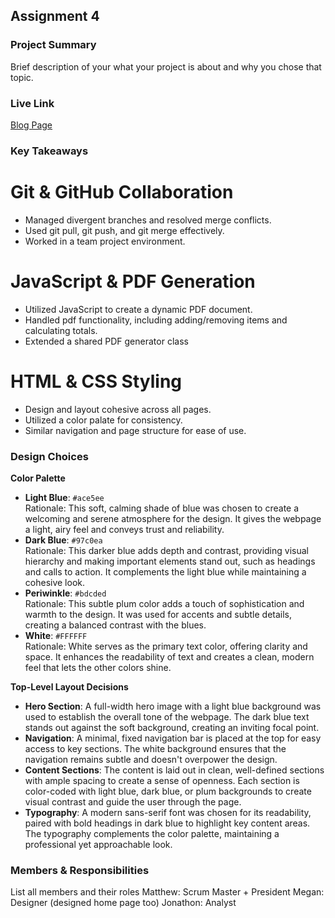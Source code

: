 ## Assignment 4

### Project Summary

Brief description of your what your project is about and why you chose that topic.

### Live Link

[Blog Page](https://{username}.github.io/{reponame}/homework-2)

### Key Takeaways

# Git & GitHub Collaboration

- Managed divergent branches and resolved merge conflicts.
- Used git pull, git push, and git merge effectively.
- Worked in a team project environment.

# JavaScript & PDF Generation

- Utilized JavaScript to create a dynamic PDF document.
- Handled pdf functionality, including adding/removing items and calculating totals.
- Extended a shared PDF generator class

# HTML & CSS Styling

- Design and layout cohesive across all pages.
- Utilized a color palate for consistency.
- Similar navigation and page structure for ease of use.

### Design Choices

**Color Palette**

- **Light Blue**: `#ace5ee`  
  Rationale: This soft, calming shade of blue was chosen to create a welcoming and serene atmosphere for the design. It gives the webpage a light, airy feel and conveys trust and reliability.
- **Dark Blue**: `#97c0ea`  
  Rationale: This darker blue adds depth and contrast, providing visual hierarchy and making important elements stand out, such as headings and calls to action. It complements the light blue while maintaining a cohesive look.
- **Periwinkle**: `#bdcded`  
  Rationale: This subtle plum color adds a touch of sophistication and warmth to the design. It was used for accents and subtle details, creating a balanced contrast with the blues.
- **White**: `#FFFFFF`  
  Rationale: White serves as the primary text color, offering clarity and space. It enhances the readability of text and creates a clean, modern feel that lets the other colors shine.

**Top-Level Layout Decisions**

- **Hero Section**: A full-width hero image with a light blue background was used to establish the overall tone of the webpage. The dark blue text stands out against the soft background, creating an inviting focal point.
- **Navigation**: A minimal, fixed navigation bar is placed at the top for easy access to key sections. The white background ensures that the navigation remains subtle and doesn't overpower the design.
- **Content Sections**: The content is laid out in clean, well-defined sections with ample spacing to create a sense of openness. Each section is color-coded with light blue, dark blue, or plum backgrounds to create visual contrast and guide the user through the page.
- **Typography**: A modern sans-serif font was chosen for its readability, paired with bold headings in dark blue to highlight key content areas. The typography complements the color palette, maintaining a professional yet approachable look.

### Members & Responsibilities

List all members and their roles
Matthew: Scrum Master + President
Megan: Designer (designed home page too)
Jonathon: Analyst
